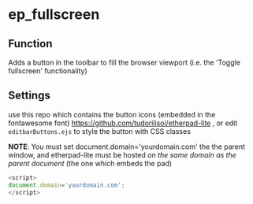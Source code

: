 # ep_fullscreen

## Function
Adds a button in the toolbar to fill the browser viewport (i.e. the 'Toggle fullscreen' functionality)

## Settings
use this repo which contains the button icons (embedded in the fontawesome font)
<https://github.com/tudorilisoi/etherpad-lite>
, or edit `editbarButtons.ejs` to style the button with CSS classes

**NOTE**: You must set document.domain='yourdomain.com' the the parent window, and etherpad-lite must be hosted *on the same domain as the parent document* (the one which embeds the pad)
```js
<script>
document.domain='yourdomain.com';
</script>
```


